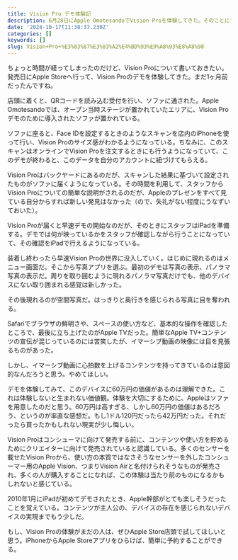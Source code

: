 ```yaml
---
title: Vision Pro デモ体験記
description: 6月28日にApple OmotesandoでVision Proを体験してきた。そのことについて記憶の限り書いてみた。
date: '2024-10-17T11:38:37.230Z'
categories: []
keywords: []
slug: Vision+Pro+%E3%83%87%E3%83%A2%E4%BD%93%E9%A8%93%E8%A8%98
---
```

ちょっと時間が経ってしまったのだけど、Vision Proについて書いておきたい。発売日にApple Storeへ行って、Vision Proのデモを体験してきた。まだ1ヶ月前だったんですね。

店頭に着くと、QRコードを読み込む受付を行い、ソファに通された。Apple Omotesandoでは、オープン当時ステージが置かれていたエリアに、Vision Pro デモのために導入されたソファが置かれている。

ソファに座ると、Face IDを設定するときのようなスキャンを店内のiPhoneを使って行い、Vision Proのサイズ感がわかるようになっている。ちなみに、このスキャンはオンラインでVision Proを注文するときにも行うようになっていて、このデモが終わると、このデータを自分のアカウントに紐づけてもらえる。

Vision Proはバックヤードにあるのだが、スキャンした結果に基づいて設定されたものがソファに届くようになっている。その時間を利用して、スタッフからVision Proについての簡単な説明がされるのだが、Appleのプレゼンをすべて見ている自分からすれば新しい発見はなかった（ので、失礼がない程度にうなずいておいた）。

Vision Proが届くと早速デモの開始なのだが、そのときにスタッフはiPadを準備する。デモでは何が映っているかをスタッフが確認しながら行うことになっていて、その確認をiPadで行えるようになっている。

装着し終わったら早速Vision Proの世界に没入していく。はじめに現れるのはメニュー画面だ。そこから写真アプリを選ぶ。最初のデモは写真の表示、パノラマ写真の表示だ。周りを取り囲むように現れるパノラマ写真だけでも、他のデバイスにない取り囲まれる感覚は新しかった。

その後現れるのが空間写真だ。はっきりと奥行きを感じられる写真に目を奪われる。

Safariでブラウザの鮮明さや、スペースの使い方など、基本的な操作を確認したところで、最後に立ち上げたのがApple TVだった。簡単なApple TV+コンテンツの宣伝が混じっているのには苦笑したが、イマーシブ動画の映像には目を見張るものがあった。

しかし、イマーシブ動画に心拍数を上げるコンテンツを持ってきているのは意図的なんだろうと思う。やめてほしい。

デモを体験してみて、このデバイスに60万円の価値があるのは理解できた。これは体験しないと生まれない価値観。体験を大切にするために、Appleはソファを用意したのだと思う。60万円は高すぎる、しかし60万円の価値はあるだろう、というのが率直な感想だ。もし1ドル120円だったら42万円だった。それだったら買ったかもしれない現実が少し悔しい。

Vision Proはコンシューマに向けて発売する前に、コンテンツや使い方を貯めるためにクリエイターに向けて発売されていると認識している。多くのセンサーを載せたVision Proから、使い方の本質ではなさそうなセンサーを外したコンシューマー用のApple Vision、つまりVision Airと名付けられそうなものが発売され、多くの人が購入することになれば、この体験は当たり前のものになるかもしれないと感じている。

2010年1月にiPadが初めてデモされたとき、Apple幹部がとても楽しそうだったことを覚えている。コンテンツが主人公の、デバイスの存在を感じられないデバイスの実現までもう少しだ。

もし、Vision Proの体験がまだの人は、ぜひApple Store店頭で試してほしいと思う。iPhoneからApple Storeアプリをひらけば、簡単に予約することができる。